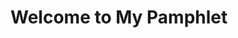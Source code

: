 # Welcome to My Pamphlet

<!-- This is a small pamphlet that records the pits I have stepped on. -->
<script src="https://unpkg.com/typed.js@2.1.0/dist/typed.umd.js"></script>
<span id="typed-des"></span>
<script src="javascripts/typed_content.js"></script>
